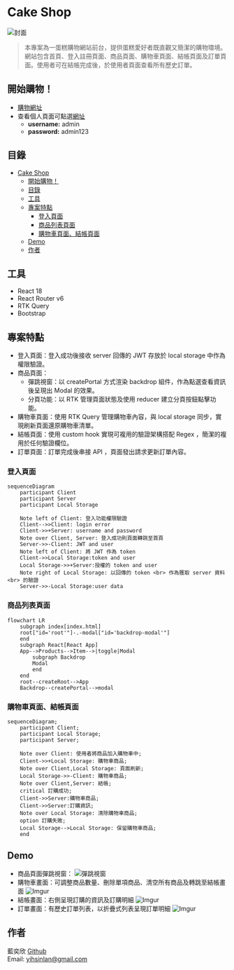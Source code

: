 # Cake Shop
![封面](https://imgur.com/5Gtx5GV.png)
 > 本專案為一蛋糕購物網站前台，提供蛋糕愛好者既直觀又簡潔的購物環境。網站包含首頁、登入註冊頁面、商品頁面、購物車頁面、結帳頁面及訂單頁面。使用者可在結帳完成後，於使用者頁面查看所有歷史訂單。

## 開始購物！
- [購物網址](http://52.192.103.131/)
- 查看個人頁面可點選[網址](http://52.192.103.131/#/login)
  - **username:** admin
  - **password:** admin123
  
## 目錄
- [Cake Shop](#cake-shop)
  - [開始購物！](#開始購物)
  - [目錄](#目錄)
  - [工具](#工具)
  - [專案特點](#專案特點)
    - [登入頁面](#登入頁面)
    - [商品列表頁面](#商品列表頁面)
    - [購物車頁面、結帳頁面](#購物車頁面結帳頁面)
  - [Demo](#demo)
  - [作者](#作者)

## 工具
- React 18
- React Router v6 
- RTK Query
- Bootstrap
  
## 專案特點
- 登入頁面：登入成功後接收 server 回傳的 JWT 存放於 local storage 中作為權限驗證。
- 商品頁面：
  - 彈跳視窗：以 createPortal 方式渲染 backdrop 組件，作為點選查看資訊後呈現出 Modal 的效果。
  - 分頁功能：以 RTK 管理頁面狀態及使用 reducer 建立分頁按鈕點擊功能。
- 購物車頁面：使用 RTK Query 管理購物車內容，與 local storage 同步，實現刷新頁面還原購物車清單。
- 結帳頁面：使用  custom hook 實現可複用的驗證架構搭配 Regex ，簡潔的複用於任何驗證欄位。
- 訂單頁面：訂單完成後串接 API ，頁面發出請求更新訂單內容。 

### 登入頁面
```mermaid
sequenceDiagram
    participant Client
    participant Server
    participant Local Storage

    Note left of Client: 登入功能權限驗證
    Client-->>Client: login error
    Client->>+Server: username and password
    Note over Client, Server: 登入成功則頁面轉跳至首頁
    Server->>-Client: JWT and user
    Note left of Client: 將 JWT 作為 token
    Client->>Local Storage:token and user
    Local Storage->>+Server:授權的 token and user
    Note right of Local Storage: 以回傳的 token <br> 作為獲取 server 資料 <br> 的驗證
    Server->>-Local Storage:user data
```

### 商品列表頁面
```mermaid
flowchart LR
    subgraph index[index.html]
    root["id='root'"]-.-modal["id='backdrop-modal'"]
    end    
    subgraph React[React App]
    App-->Products-->Item-->|toggle|Modal 
        subgraph Backdrop
        Modal
        end
    end
    root--createRoot-->App
    Backdrop--createPortal-->modal
```

### 購物車頁面、結帳頁面
```mermaid
sequenceDiagram;
    participant Client;
    participant Local Storage;
    participant Server;

    Note over Client: 使用者將商品加入購物車中;
    Client->>+Local Storage: 購物車商品;
    Note over Client,Local Storage: 頁面刷新;
    Local Storage->>-Client: 購物車商品;
    Note over Client,Server: 結帳;
    critical 訂購成功;
    Client->>Server:購物車商品;
    Client->>Server:訂購資訊;
    Note over Local Storage: 清除購物車商品;
    option 訂購失敗;
    Local Storage-->Local Storage: 保留購物車商品;
    end
```

## Demo
- 商品頁面彈跳視窗：
![彈跳視窗](https://imgur.com/BDXpnPk.png)
- 購物車畫面：可調整商品數量、刪除單項商品、清空所有商品及轉跳至結帳畫面
![Imgur](https://imgur.com/URES914.png)
- 結帳畫面：右側呈現訂購的資訊及訂購明細
![Imgur](https://imgur.com/DmW6GSY.png)
- 訂單畫面：有歷史訂單列表，以折疊式列表呈現訂單明細
![Imgur](https://imgur.com/IUFjWFK.png)

## 作者
藍奕欣
[Github](https://github.com/ysl0628)<br>
Email: yihsinlan@gmail.com